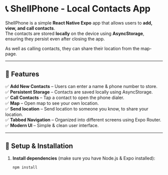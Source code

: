 # 📞 ShellPhone - Local Contacts App

ShellPhone is a simple **React Native Expo** app that allows users to **add, view, and call contacts**.  
The contacts are stored **locally** on the device using **AsyncStorage**, ensuring they persist even after closing the app.

As well as calling contacts, they can share their location from the map-page.

---

## 📌 Features

✅ **Add New Contacts** – Users can enter a name & phone number to store.  
✅ **Persistent Storage** – Contacts are saved locally using AsyncStorage.  
✅ **Call Contacts** – Tap a contact to open the phone dialer.  
✅ **Map** – Open map to see your own location.  
✅ **Send location** – Send location to someone you know, to share your location.  
✅ **Tabbed Navigation** – Organized into different screens using Expo Router.  
✅ **Modern UI** – Simple & clean user interface.



---

## 📌 Setup & Installation

1. **Install dependencies** (make sure you have Node.js & Expo installed):
   ```sh
   npm install

